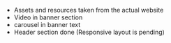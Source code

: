 - Assets and resources taken from the actual website
- Video in banner section
- carousel in banner text
- Header section done (Responsive layout is pending)